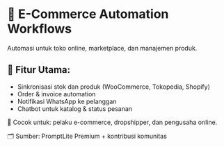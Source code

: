 # 🛒 E-Commerce Automation Workflows

Automasi untuk toko online, marketplace, dan manajemen produk.

## 🔧 Fitur Utama:
- Sinkronisasi stok dan produk (WooCommerce, Tokopedia, Shopify)
- Order & invoice automation
- Notifikasi WhatsApp ke pelanggan
- Chatbot untuk katalog & status pesanan

🧩 Cocok untuk: pelaku e-commerce, dropshipper, dan pengusaha online.

🗂️ Sumber: PromptLite Premium + kontribusi komunitas

